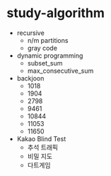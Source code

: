 # study-algorithm

* recursive
	* n/m partitions
	* gray code
* dynamic programming
	* subset_sum
	* max_consecutive_sum
* backjoon
	* 1018
	* 1904
	* 2798
	* 9461
	* 10844
	* 11053
	* 11650
* Kakao Blind Test
	* 추석 트래픽
	* 비밀 지도
	* 다트게임